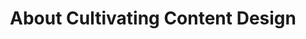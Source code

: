 ---
title: About Cultivating Content Design
layout: home.njk
ctas:
  - copy: Read for free
    url: /dedication
---